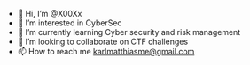 - 👋 Hi, I’m @X00Xx
- 👀 I’m interested in CyberSec
- 🌱 I’m currently learning Cyber security and risk management
- 💞️ I’m looking to collaborate on CTF challenges
- 📫 How to reach me karlmatthiasme@gmail.com

<!---
X00Xx/X00Xx is a ✨ special ✨ repository because its `README.md` (this file) appears on your GitHub profile.
You can click the Preview link to take a look at your changes.
--->
